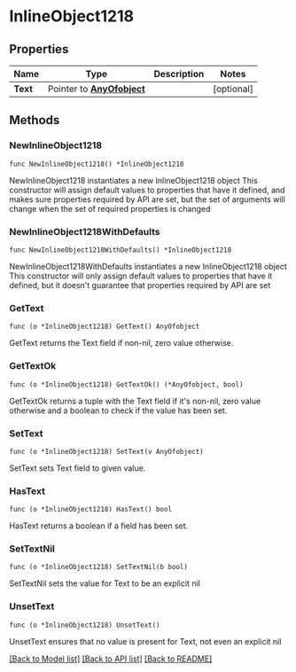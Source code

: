 # InlineObject1218

## Properties

Name | Type | Description | Notes
------------ | ------------- | ------------- | -------------
**Text** | Pointer to [**AnyOfobject**](anyOf&lt;object&gt;.md) |  | [optional] 

## Methods

### NewInlineObject1218

`func NewInlineObject1218() *InlineObject1218`

NewInlineObject1218 instantiates a new InlineObject1218 object
This constructor will assign default values to properties that have it defined,
and makes sure properties required by API are set, but the set of arguments
will change when the set of required properties is changed

### NewInlineObject1218WithDefaults

`func NewInlineObject1218WithDefaults() *InlineObject1218`

NewInlineObject1218WithDefaults instantiates a new InlineObject1218 object
This constructor will only assign default values to properties that have it defined,
but it doesn't guarantee that properties required by API are set

### GetText

`func (o *InlineObject1218) GetText() AnyOfobject`

GetText returns the Text field if non-nil, zero value otherwise.

### GetTextOk

`func (o *InlineObject1218) GetTextOk() (*AnyOfobject, bool)`

GetTextOk returns a tuple with the Text field if it's non-nil, zero value otherwise
and a boolean to check if the value has been set.

### SetText

`func (o *InlineObject1218) SetText(v AnyOfobject)`

SetText sets Text field to given value.

### HasText

`func (o *InlineObject1218) HasText() bool`

HasText returns a boolean if a field has been set.

### SetTextNil

`func (o *InlineObject1218) SetTextNil(b bool)`

 SetTextNil sets the value for Text to be an explicit nil

### UnsetText
`func (o *InlineObject1218) UnsetText()`

UnsetText ensures that no value is present for Text, not even an explicit nil

[[Back to Model list]](../README.md#documentation-for-models) [[Back to API list]](../README.md#documentation-for-api-endpoints) [[Back to README]](../README.md)


